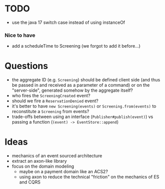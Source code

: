 # TODO
* use the java 17 switch case instead of using instanceOf 

### Nice to have
* add a scheduleTime to Screening (we forgot to add it before...)

# Questions
* the aggregate ID (e.g. `Screening`) should be defined client side (and thus be passed in and received as a parameter of a command) or on the "server-side", generated somehow by the aggregate itself?
* who fires the `ScreeningCreated` event?
* should we fire a `ReservationDenied` event?
* it's better to have `new Screening(events)` or `Screening.from(events)` to reconstitute a `Screening` from events?
* trade-offs between using an interface (`Publisher#publish(event)`) vs passing a function (`(event) -> EventStore::append`)

# Ideas
* mechanics of an event sourced architecture
* extract an axon-like library 
* focus on the domain modeling 
  * maybe on a payment domain like an ACS2?
  * using axon to reduce the technical "friction" on the mechanics of ES and CQRS
